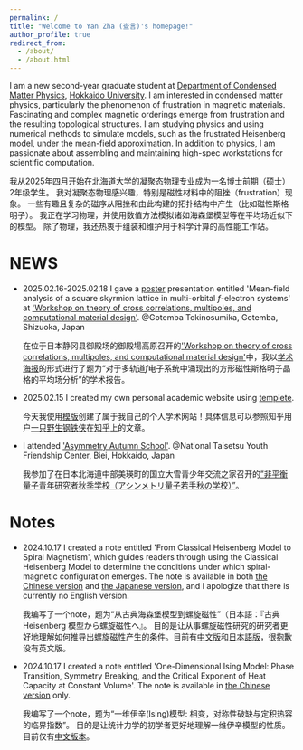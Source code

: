 ```yaml
---
permalink: /
title: "Welcome to Yan Zha (查言)'s homepage!"
author_profile: true
redirect_from: 
  - /about/
  - /about.html
---
```


I am a new second-year graduate student at [Department of Condensed Matter Physics](https://www2.sci.hokudai.ac.jp/gs/en), [Hokkaido University](https://www.global.hokudai.ac.jp/). 
I am interested in condensed matter physics, particularly the phenomenon of frustration in magnetic materials. Fascinating and complex magnetic orderings emerge from frustration and the resulting topological structures.
I am studying physics and using numerical methods to simulate models, such as the frustrated Heisenberg model, under the mean-field approximation. In addition to physics, I am passionate about assembling and maintaining high-spec workstations for scientific computation.

我从2025年四月开始在[北海道大学](https://www.hokudai.ac.jp/)的[凝聚态物理专业](https://www2.sci.hokudai.ac.jp/gs/dcmp)成为一名博士前期（硕士）2年级学生。
我对凝聚态物理感兴趣，特别是磁性材料中的阻挫（frustration）现象。
一些有趣且复杂的磁序从阻挫和由此构建的拓扑结构中产生（比如磁性斯格明子）。
我正在学习物理，并使用数值方法模拟诸如海森堡模型等在平均场近似下的模型。
除了物理，我还热衷于组装和维护用于科学计算的高性能工作站。



NEWS
======
* 2025.02.16-2025.02.18 I gave a [poster](https://yzhacn.github.io/images/20250217_yzha_asymmetry.pdf) presentation entitled 'Mean-field analysis of a square skyrmion lattice in multi-orbital $f$-electron systems' at ['Workshop on theory of cross correlations, multipoles, and
computational material design'](https://asymmetry.hiroshima-u.ac.jp/event/2532). @Gotemba Tokinosumika, Gotemba, Shizuoka, Japan

  在位于日本静冈县御殿场的御殿場高原召开的['Workshop on theory of cross correlations, multipoles, and computational material design'](https://asymmetry.hiroshima-u.ac.jp/event/2532)中，我以[学术海报](https://yzhacn.github.io/images/20250217_yzha_asymmetry.pdf)的形式进行了题为“对于多轨道$f$电子系统中涌现出的方形磁性斯格明子晶格的平均场分析”的学术报告。

* 2025.02.15 I created my own personal academic website using [templete](https://github.com/academicpages/academicpages.github.io).

  今天我使用[模版](https://github.com/academicpages/academicpages.github.io)创建了属于我自己的个人学术网站！具体信息可以参照知乎用户[一只野生钢铁侠](https://www.zhihu.com/people/91-53-41-34)在[知乎](https://zhuanlan.zhihu.com/p/711554540)上的文章。

* I attended ['Asymmetry Autumn School'](https://asymmetry.hiroshima-u.ac.jp/event/1097). @National Taisetsu Youth Friendship Center, Biei, Hokkaido, Japan

  我参加了在日本北海道中部美瑛町的国立大雪青少年交流之家召开的[”非平衡量子青年研究者秋季学校（アシンメトリ量子若手秋の学校）”](https://asymmetry.hiroshima-u.ac.jp/event/1097)。

Notes
======
* 2024.10.17 I created a note entitled 'From Classical Heisenberg Model to Spiral Magnetism', which guides readers through using the Classical Heisenberg Model to determine the conditions under which spiral-magnetic configuration emerges. The note is available in both [the Chinese version](https://yzhacn.github.io/files/20241017_spiral.pdf) and [the Japanese version](https://yzhacn.github.io/files/20241017_spiral_ja.pdf), and I apologize that there is currently no English version.

  我编写了一个note，题为“从古典海森堡模型到螺旋磁性”（日本語：『古典 Heisenberg 模型から螺旋磁性へ』。
  目的是让从事螺旋磁性研究的研究者更好地理解如何推导出螺旋磁性产生的条件。目前有[中文版](https://yzhacn.github.io/files/20241017_spiral.pdf)和[日本語版](https://yzhacn.github.io/files/20241017_spiral_ja.pdf)，很抱歉没有英文版。

* 2024.10.17 I created a note entitled 'One-Dimensional Ising Model: Phase Transition, Symmetry Breaking, and the Critical Exponent of Heat Capacity at Constant Volume'. The note is available in [the Chinese version](https://yzhacn.github.io/files/20241017_ising.pdf) only.

  我编写了一个note，题为“一维伊辛(Ising)模型: 相变，对称性破缺与定积热容的临界指数”。
  目的是让统计力学的初学者更好地理解一维伊辛模型的性质。目前仅有[中文版本](https://yzhacn.github.io/files/20241017_ising.pdf)。
